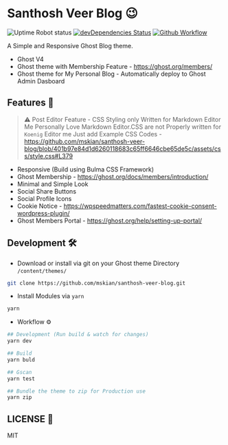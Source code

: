 # Santhosh Veer Blog 😉

![Uptime Robot status](https://img.shields.io/uptimerobot/status/m777825813-ba00128268f41a778c9cda9a) [![devDependencies Status](https://david-dm.org/mskian/santhosh-veer-blog/dev-status.png)](https://david-dm.org/mskian/santhosh-veer-blog?type=dev) [![Github Workflow](https://github.com/mskian/santhosh-veer-blog/workflows/Test/badge.svg)](https://github.com/mskian/santhosh-veer-blog/actions)  

A Simple and Responsive Ghost Blog theme.

- Ghost V4
- Ghost theme with Membership Feature - <https://ghost.org/members/>
- Ghost theme for My Personal Blog - Automatically deploy to Ghost Admin Dasboard

## Features 📑

> ⚠ Post Editor Feature - CSS Styling only Written for Markdown Editor Me Personally Love Markdown Editor.CSS are not Properly written for `Koenig` Editor me Just add Example CSS Codes - <https://github.com/mskian/santhosh-veer-blog/blob/401b97e84d1d6260118683c65ff6646cbe65de5c/assets/css/style.css#L379>  

- Responsive (Build using Bulma CSS Framework)
- Ghost Membership - <https://ghost.org/docs/members/introduction/>
- Minimal and Simple Look
- Social Share Buttons
- Social Profile Icons
- Cookie Notice - <https://wpspeedmatters.com/fastest-cookie-consent-wordpress-plugin/>
- Ghost Members Portal - <https://ghost.org/help/setting-up-portal/>

## Development 🛠

- Download or install via git on your Ghost theme Directory `/content/themes/`

```bash
git clone https://github.com/mskian/santhosh-veer-blog.git
```

- Install Modules via `yarn`

```bash
yarn
```

- Workflow ⚙

```bash
## Development (Run build & watch for changes)
yarn dev
```

```bash
## Build
yarn buld
```

```bash
## Gscan
yarn test
```

```bash
## Bundle the theme to zip for Production use
yarn zip
```

## LICENSE 📜

MIT
